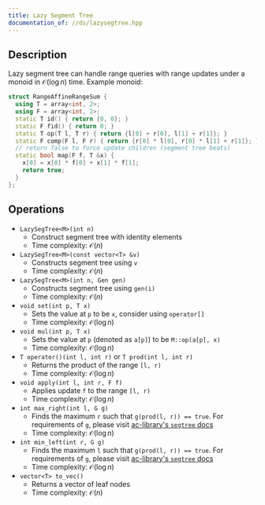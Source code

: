 ```yaml
---
title: Lazy Segment Tree
documentation_of: //ds/lazysegtree.hpp
---
```


## Description
Lazy segment tree can handle range queries with range updates under a monoid in $\mathcal O(\log n)$ time.
Example monoid:
```cpp
struct RangeAffineRangeSum {
  using T = array<int, 2>;
  using F = array<int, 2>;
  static T id() { return {0, 0}; }
  static F fid() { return 0; }
  static T op(T l, T r) { return {l[0] + r[0], l[1] + r[1]}; }
  static F comp(F l, F r) { return {r[0] * l[0], r[0] * l[1] + r[1]}; }
  // return false to force update children (segment tree beats)
  static bool map(F f, T &x) {
    x[0] = x[0] * f[0] + x[1] * f[1];
    return true;
  }
};
```

## Operations
- `LazySegTree<M>(int n)`
  + Construct segment tree with identity elements
  + Time complexity: $\mathcal O(n)$
- `LazySegTree<M>(const vector<T> &v)`
  + Constructs segment tree using `v`
  + Time complexity: $\mathcal O(n)$
- `LazySegTree<M>(int n, Gen gen)`
  + Constructs segment tree using `gen(i)`
  + Time complexity: $\mathcal O(n)$
- `void set(int p, T x)`
  + Sets the value at `p` to be `x`, consider using `operator[]`
  + Time complexity: $\mathcal O(\log n)$
- `void mul(int p, T x)`
  + Sets the value at `p` (denoted as `a[p]`) to be `M::op(a[p], x)`
  + Time complexity: $\mathcal O(\log n)$
- `T operator()(int l, int r)` or `T prod(int l, int r)`
  + Returns the product of the range `[l, r)`
  + Time complexity: $\mathcal O(\log n)$
- `void apply(int l, int r, F f)`
  + Applies update `f` to the range `[l, r)`
  + Time complexity: $\mathcal O(\log n)$
- `int max_right(int l, G g)`
  + Finds the maximum `r` such that `g(prod(l, r)) == true`. For requirements of `g`, please visit
    [ac-library's `segtree` docs](https://atcoder.github.io/ac-library/production/document_en/segtree.html)
  + Time complexity: $\mathcal O(\log n)$
- `int min_left(int r, G g)`
  + Finds the maximum `l` such that `g(prod(l, r)) == true`. For requirements of `g`, please visit
    [ac-library's `segtree` docs](https://atcoder.github.io/ac-library/production/document_en/segtree.html)
  + Time complexity: $\mathcal O(\log n)$
- `vector<T> to_vec()`
  + Returns a vector of leaf nodes
  + Time complexity: $\mathcal O(n)$
